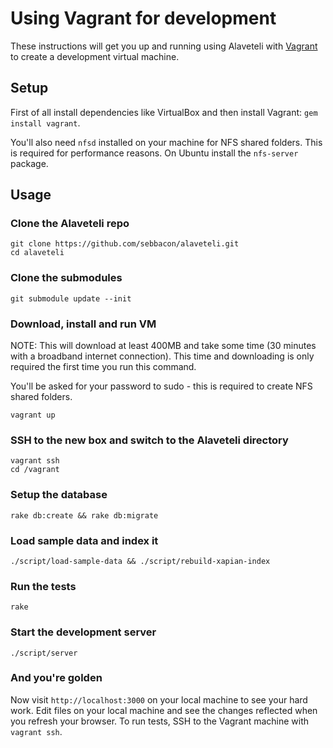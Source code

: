 Using Vagrant for development
=============================

These instructions will get you up and running using Alaveteli with
[Vagrant](http://vagrantup.com) to create a development virtual machine.

Setup
-----

First of all install dependencies like VirtualBox and then install Vagrant:
`gem install vagrant`.

You'll also need `nfsd` installed on your machine for NFS shared folders. This
is required for performance reasons. On Ubuntu install the `nfs-server`
package.

Usage
-----

### Clone the Alaveteli repo

    git clone https://github.com/sebbacon/alaveteli.git
    cd alaveteli

### Clone the submodules

    git submodule update --init

### Download, install and run VM

NOTE: This will download at least 400MB and take some time (30 minutes with a
broadband internet connection). This time and downloading is only required the
first time you run this command.

You'll be asked for your password to sudo - this is required to create NFS
shared folders.

    vagrant up

### SSH to the new box and switch to the Alaveteli directory

    vagrant ssh
    cd /vagrant

### Setup the database

    rake db:create && rake db:migrate

### Load sample data and index it

    ./script/load-sample-data && ./script/rebuild-xapian-index

### Run the tests

    rake

### Start the development server

    ./script/server

### And you're golden

Now visit `http://localhost:3000` on your local machine to see your hard work.
Edit files on your local machine and see the changes reflected when you refresh
your browser. To run tests, SSH to the Vagrant machine with `vagrant ssh`.
